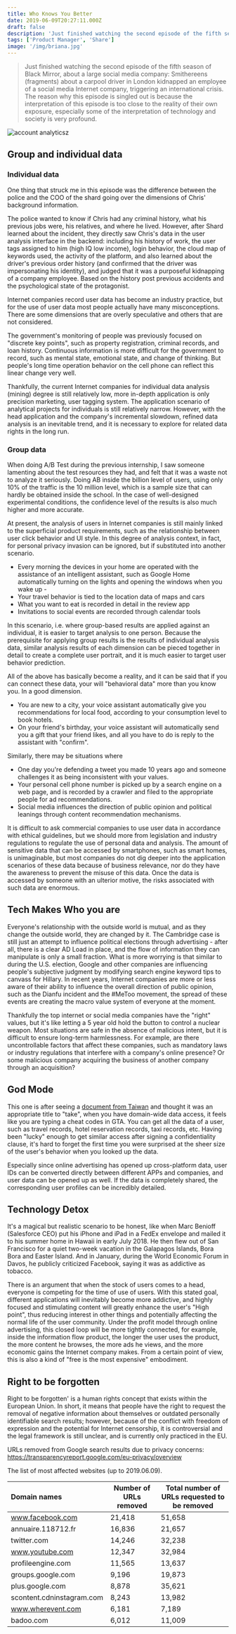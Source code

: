 ```yaml
---
title: Who Knows You Better
date: 2019-06-09T20:27:11.000Z
draft: false
description: 'Just finished watching the second episode of the fifth season of "Black Mirror" season 5, some thoughts on the plot'
tags: ['Product Manager', 'Share']
image: '/img/briana.jpg'
---
```


> Just finished watching the second episode of the fifth season of Black Mirror, about a large social media company: Smithereens (fragments) about a carpool driver in London kidnapped an employee of a social media Internet company, triggering an international crisis.
> The reason why this episode is singled out is because the interpretation of this episode is too close to the reality of their own exposure, especially some of the interpretation of technology and society is very profound.

![account analyticsz](https://storage.fredliang.cn/web/2019-06-10-064128.png?x-oss-process=image/resize,w_1000/quality,Q_60)

## Group and individual data

### Individual data

One thing that struck me in this episode was the difference between the police and the COO of the shard going over the dimensions of Chris' background information.

The police wanted to know if Chris had any criminal history, what his previous jobs were, his relatives, and where he lived. However, after Shard learned about the incident, they directly saw Chris's data in the user analysis interface in the backend: including his history of work, the user tags assigned to him (high IQ low income), login behavior, the cloud map of keywords used, the activity of the platform, and also learned about the driver's previous order history (and confirmed that the driver was impersonating his identity), and judged that it was a purposeful kidnapping of a company employee. Based on the history post previous accidents and the psychological state of the protagonist.

Internet companies record user data has become an industry practice, but for the use of user data most people actually have many misconceptions. There are some dimensions that are overly speculative and others that are not considered.

The government's monitoring of people was previously focused on "discrete key points", such as property registration, criminal records, and loan history. Continuous information is more difficult for the government to record, such as mental state, emotional state, and change of thinking. But people's long time operation behavior on the cell phone can reflect this linear change very well.

Thankfully, the current Internet companies for individual data analysis (mining) degree is still relatively low, more in-depth application is only precision marketing, user tagging system. The application scenario of analytical projects for individuals is still relatively narrow. However, with the head application and the company's incremental slowdown, refined data analysis is an inevitable trend, and it is necessary to explore for related data rights in the long run.

### Group data

When doing A/B Test during the previous internship, I saw someone lamenting about the test resources they had, and felt that it was a waste not to analyze it seriously. Doing AB inside the billion level of users, using only 10% of the traffic is the 10 million level, which is a sample size that can hardly be obtained inside the school. In the case of well-designed experimental conditions, the confidence level of the results is also much higher and more accurate.

At present, the analysis of users in Internet companies is still mainly linked to the superficial product requirements, such as the relationship between user click behavior and UI style. In this degree of analysis context, in fact, for personal privacy invasion can be ignored, but if substituted into another scenario.

- Every morning the devices in your home are operated with the assistance of an intelligent assistant, such as Google Home automatically turning on the lights and opening the windows when you wake up -
- Your travel behavior is tied to the location data of maps and cars
- What you want to eat is recorded in detail in the review app
- Invitations to social events are recorded through calendar tools

In this scenario, i.e. where group-based results are applied against an individual, it is easier to target analysis to one person. Because the prerequisite for applying group results is the results of individual analysis data, similar analysis results of each dimension can be pieced together in detail to create a complete user portrait, and it is much easier to target user behavior prediction.

All of the above has basically become a reality, and it can be said that if you can connect these data, your will "behavioral data" more than you know you. In a good dimension.

- You are new to a city, your voice assistant automatically give you recommendations for local food, according to your consumption level to book hotels.
- On your friend's birthday, your voice assistant will automatically send you a gift that your friend likes, and all you have to do is reply to the assistant with "confirm".

Similarly, there may be situations where

- One day you're defending a tweet you made 10 years ago and someone challenges it as being inconsistent with your values.
- Your personal cell phone number is picked up by a search engine on a web page, and is recorded by a crawler and filed to the appropriate people for ad recommendations.
- Social media influences the direction of public opinion and political leanings through content recommendation mechanisms.

It is difficult to ask commercial companies to use user data in accordance with ethical guidelines, but we should more from legislation and industry regulations to regulate the use of personal data and analysis. The amount of sensitive data that can be accessed by smartphones, such as smart homes, is unimaginable, but most companies do not dig deeper into the application scenarios of these data because of business relevance, nor do they have the awareness to prevent the misuse of this data. Once the data is accessed by someone with an ulterior motive, the risks associated with such data are enormous.

## Tech Makes Who you are

Everyone's relationship with the outside world is mutual, and as they change the outside world, they are changed by it. The Cambridge case is still just an attempt to influence political elections through advertising - after all, there is a clear AD Load in place, and the flow of information they can manipulate is only a small fraction. What is more worrying is that similar to during the U.S. election, Google and other companies are influencing people's subjective judgment by modifying search engine keyword tips to canvass for Hillary. In recent years, Internet companies are more or less aware of their ability to influence the overall direction of public opinion, such as the Dianfu incident and the #MeToo movement, the spread of these events are creating the macro value system of everyone at the moment.

Thankfully the top internet or social media companies have the "right" values, but it's like letting a 5 year old hold the button to control a nuclear weapon. Most situations are safe in the absence of malicious intent, but it is difficult to ensure long-term harmlessness. For example, are there uncontrollable factors that affect these companies, such as mandatory laws or industry regulations that interfere with a company's online presence? Or some malicious company acquiring the business of another company through an acquisition?

## God Mode

This one is after seeing a [document from Taiwan](https://news.agentm.tw/59235/%E9%BB%91%E9%8F%A1-%E7%AC%AC%E4%BA%94%E5%AD%A3-%E7%A2%8E%E7%89%87-smithereens-%E8%A7%A3%E6%9E%90/) and thought it was an appropriate title to "take", when you have domain-wide data access, it feels like you are typing a cheat codes in GTA. You can get all the data of a user, such as travel records, hotel reservation records, taxi records, etc. Having been "lucky" enough to get similar access after signing a confidentiality clause, it's hard to forget the first time you were surprised at the sheer size of the user's behavior when you looked up the data.

Especially since online advertising has opened up cross-platform data, user IDs can be converted directly between different APPs and companies, and user data can be opened up as well. If the data is completely shared, the corresponding user profiles can be incredibly detailed.

## Technology Detox

It's a magical but realistic scenario to be honest, like when Marc Benioff (Salesforce CEO) put his iPhone and iPad in a FedEx envelope and mailed it to his summer home in Hawaii in early July 2018. He then flew out of San Francisco for a quiet two-week vacation in the Galapagos Islands, Bora Bora and Easter Island. And in January, during the World Economic Forum in Davos, he publicly criticized Facebook, saying it was as addictive as tobacco.

There is an argument that when the stock of users comes to a head, everyone is competing for the time of use of users. With this stated goal, different applications will inevitably become more addictive, and highly focused and stimulating content will greatly enhance the user's "High point", thus reducing interest in other things and potentially affecting the normal life of the user community. Under the profit model through online advertising, this closed loop will be more tightly connected, for example, inside the information flow product, the longer the user uses the product, the more content he browses, the more ads he views, and the more economic gains the Internet company makes. From a certain point of view, this is also a kind of "free is the most expensive" embodiment.

## Right to be forgotten

Right to be forgotten' is a human rights concept that exists within the European Union. In short, it means that people have the right to request the removal of negative information about themselves or outdated personally identifiable search results; however, because of the conflict with freedom of expression and the potential for Internet censorship, it is controversial and the legal framework is still unclear, and is currently only practiced in the EU.

URLs removed from Google search results due to privacy concerns: <https://transparencyreport.google.com/eu-privacy/overview>

The list of most affected websites (up to 2019.06.09).

| Domain names              | Number of URLs removed | Total number of URLs requested to be removed |
| :------------------------ | ---------------------- | -------------------------------------------- |
| www.facebook.com          | 21,418                 | 51,658                                       |
| annuaire.118712.fr        | 16,836                 | 21,657                                       |
| twitter.com               | 14,246                 | 32,238                                       |
| www.youtube.com           | 12,347                 | 32,984                                       |
| profileengine.com         | 11,565                 | 13,637                                       |
| groups.google.com         | 9,196                  | 19,873                                       |
| plus.google.com           | 8,878                  | 35,621                                       |
| scontent.cdninstagram.com | 8,243                  | 13,982                                       |
| www.wherevent.com         | 6,181                  | 7,189                                        |
| badoo.com                 | 6,012                  | 11,009                                       |
